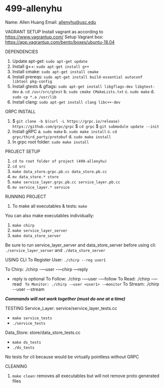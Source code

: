 # 499-allenyhu
Name: Allen Huang
Email: allenyhu@usc.edu


VAGRANT SETUP
Install vagrant as according to https://www.vagrantup.com/
Setup Vagrant box: https://app.vagrantup.com/bento/boxes/ubuntu-18.04

DEPENDENCIES
1. Update apt-get: `sudo apt-get update`
2. Install g++: `sudo apt-get install g++`
3. Install cmake: `sudo apt-get install cmake`
4. Install prereqs: `sudo apt-get install build-essential autoconf libtool pkg-config`
5. Install gtests & gflags: `sudo apt-get install libgflags-dev libgtest-dev`
   a. `cd /usr/src/gtest`
   b. `sudo cmake CMakeLists.txt`
   c. `sudo make`
   d. `sudo cp *.a /usr/lib`
6. Install clang: `sudo apt-get install clang libc++-dev`

GRPC INSTALL
1. $ `git clone -b $(curl -L https://grpc.io/release) https://github.com/grpc/grpc`
   $ `cd grpc`
   $ `git submodule update --init`
2. Install gRPC
   a. `sudo make`
   b. `sudo make install`
   c. `cd grpc/third_party/protobuf`
   d. `sudo make install`
3. In grpc root folder: `sudo make install`

PROJECT SETUP
1. `cd to root folder of project (499-allenyhu)`
2. `cd src`
3. `make data_store.grpc.pb.cc data_store.pb.cc`
4. `mv data_store.* store`
5. `make service_layer.grpc.pb.cc service_layer.pb.cc`
6. `mv service_layer.* service`

RUNNING PROJECT
1. To make all executables & tests: `make`

You can also make executables individually:
1. `make chirp`
2. `make service_layer_server`
3. `make data_store_server`

Be sure to run service_layer_server and data_store_server before using cli: `./service_layer_server` and `./data_store_server`


USING CLI
To Register User: `./chirp --reg user1`

To Chirp: ./chirp -—user <user1>  -—chirp <chirp1> —reply <chirp id>
  - reply is optional
To Follow: ./chirp -—user <user1> -—follow <user2>
To Read: ./chirp -—read <chirp id>`
To Monitor: ./chirp -—user <user1> -—monitor`
To Stream: ./chirp --user <user1> --stream <hashtag>

***Commands will not work together (must do one at a time)***

TESTING
Service_Layer: service/service_layer_tests.cc
- `make service_tests`
- `./service_tests`

Data_Store: store/data_store_tests.cc
- `make ds_tests`
- `./ds_tests`

No tests for cli because would be virtually pointless without GRPC 

CLEANING
1. `make clean`: removes all executables but will not remove proto generated files
